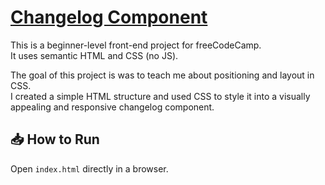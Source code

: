 # [Changelog Component](https://roadmap.sh/projects/changelog-component)

This is a beginner-level front-end project for freeCodeCamp.  
It uses semantic HTML and CSS (no JS).

The goal of this project is was to teach me about positioning and layout in CSS.  
I created a simple HTML structure and used CSS to style it into a visually appealing and responsive changelog component.  

## 📥 How to Run
Open `index.html` directly in a browser.
